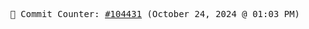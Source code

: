 <p align="center">
    <samp>
        📮 Commit Counter: <a href="https://github.com/Javascript-void0/Javascript-void0/commits/main">#104431</a> (October 24, 2024 @ 01:03 PM)
    </samp>
</p>